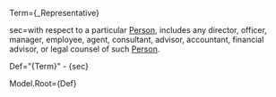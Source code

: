 Term={_Representative}

sec=with respect to a particular <a href="#SPA.Def.Person.Def" class="definedterm">Person</a>, includes any director, officer, manager, employee, agent, consultant, advisor, accountant, financial advisor, or legal counsel of such <a href="#SPA.Def.Person.Def" class="definedterm">Person</a>.

Def="{Term}" - {sec}

Model.Root={Def}
